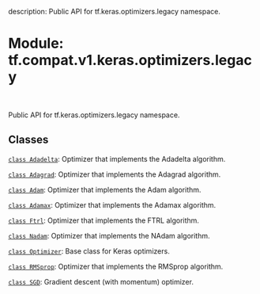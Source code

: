 description: Public API for tf.keras.optimizers.legacy namespace.

<div itemscope itemtype="http://developers.google.com/ReferenceObject">
<meta itemprop="name" content="tf.compat.v1.keras.optimizers.legacy" />
<meta itemprop="path" content="Stable" />
</div>

# Module: tf.compat.v1.keras.optimizers.legacy

<!-- Insert buttons and diff -->

<table class="tfo-notebook-buttons tfo-api nocontent" align="left">

</table>



Public API for tf.keras.optimizers.legacy namespace.



## Classes

[`class Adadelta`](../../../../../tf/keras/optimizers/legacy/Adadelta.md): Optimizer that implements the Adadelta algorithm.

[`class Adagrad`](../../../../../tf/keras/optimizers/legacy/Adagrad.md): Optimizer that implements the Adagrad algorithm.

[`class Adam`](../../../../../tf/keras/optimizers/legacy/Adam.md): Optimizer that implements the Adam algorithm.

[`class Adamax`](../../../../../tf/keras/optimizers/legacy/Adamax.md): Optimizer that implements the Adamax algorithm.

[`class Ftrl`](../../../../../tf/keras/optimizers/legacy/Ftrl.md): Optimizer that implements the FTRL algorithm.

[`class Nadam`](../../../../../tf/keras/optimizers/legacy/Nadam.md): Optimizer that implements the NAdam algorithm.

[`class Optimizer`](../../../../../tf/keras/optimizers/legacy/Optimizer.md): Base class for Keras optimizers.

[`class RMSprop`](../../../../../tf/keras/optimizers/legacy/RMSprop.md): Optimizer that implements the RMSprop algorithm.

[`class SGD`](../../../../../tf/keras/optimizers/legacy/SGD.md): Gradient descent (with momentum) optimizer.

